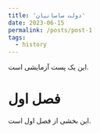 ```yaml
---
title: 'دولت ساسانیان'
date: 2023-06-15
permalink: /posts/post-1
tags:
  - history
---
```


این یک پست آزمایشی است. 

فصل اول
======


این بخشی از فصل اول است.
